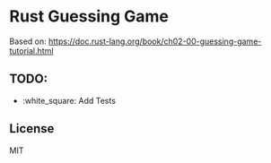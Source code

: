 # Rust Guessing Game

Based on: https://doc.rust-lang.org/book/ch02-00-guessing-game-tutorial.html

## TODO:

- :white_square: Add Tests 

## License

MIT